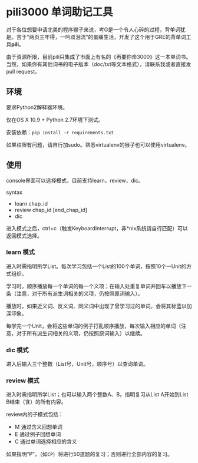 # pili3000 单词助记工具

对于各位想要申请北美的程序猴子来说，考G是一个令人心碎的过程，背单词犹是。苦于“两页三年得，一吟双泪流”的蛋痛生活，开发了这个用于GRE的背单词工具**pili**。

由于资源所限，目前pili只集成了市面上有名的《再要你命3000》这一本单词书。当然，如果你有其他词书的电子版本（doc/txt等文本格式），请联系我或者直接发pull request。

## 环境

要求Python2解释器环境。

仅在OS X 10.9 + Python 2.7环境下测试。

安装依赖：`pip install -r requirements.txt`

如果权限有问题，请自行加sudo。熟悉virtualenv的猴子也可以使用virtualenv。

## 使用

console界面可以选择模式，目前支持learn，review，dic。

syntax

+ learn chap_id
+ review chap_id [end_chap_id]
+ dic

进入模式之后，ctrl+c（触发KeyboardInterrupt，非*nix系统请自行匹配）可以返回模式选择。

### learn 模式

进入时需指明所学List。每次学习包括一个List的100个单词，按照10个一Unit的方式组织。

学习时，顺序播放每一个单词的每一个义项；在输入处重复单词并回车以播放下一条（注意，对于所有派生词相关的义项，仍按照原词输入）。

播放时，如果近义词、反义词、同义词中出现了曾学习过的单词，会将其标蓝以加深印象。

每学完一个Unit，会将这些单词的例子打乱顺序播放，每次输入相应的单词（注意，对于所有派生词相关的义项，仍按照原词输入）以继续。

### dic 模式

进入后输入三个整数（List号，Unit号，顺序号）以查询单词。

### review 模式

进入时需指明所学List；也可以输入两个整数A、B，指明复习从List A开始到List B结束（含）的所有内容。

review内的子模式包括：

+ M 通过含义回想单词
+ E 通过例子回想单词
+ C 通过单词选择相应的含义

如果指明“P”，（如`CP`）将进行50道题的复习；否则进行全部内容的复习。